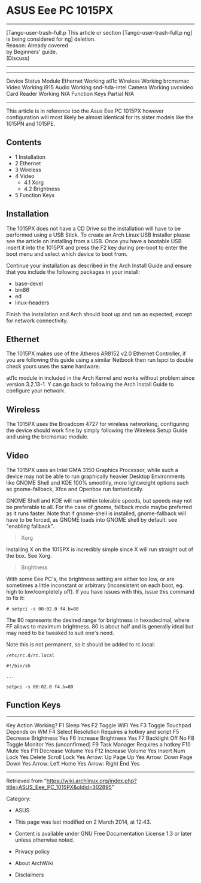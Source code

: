 ASUS Eee PC 1015PX
==================

  ------------------------ ------------------------ ------------------------
  [Tango-user-trash-full.p This article or section  [Tango-user-trash-full.p
  ng]                      is being considered for  ng]
                           deletion.                
                           Reason: Already covered  
                           by Beginners' guide.     
                           (Discuss)                
  ------------------------ ------------------------ ------------------------

  --------------- --------- ---------------
  Device          Status    Module
  Ethernet        Working   atl1c
  Wireless        Working   brcmsmac
  Video           Working   i915
  Audio           Working   snd-hda-intel
  Camera          Working   uvcvideo
  Card Reader     Working   N/A
  Function Keys   Partial   N/A
  --------------- --------- ---------------

This article is in reference too the Asus Eee PC 1015PX however
configuration will most likely be almost identical for its sister models
like the 1015PN and 1015PE.

Contents
--------

-   1 Installation
-   2 Ethernet
-   3 Wireless
-   4 Video
    -   4.1 Xorg
    -   4.2 Brightness
-   5 Function Keys

Installation
------------

The 1015PX does not have a CD Drive so the installation will have to be
performed using a USB Stick. To create an Arch Linux USB Installer
please see the article on installing from a USB. Once you have a
bootable USB insert it into the 1015PX and press the F2 key during
pre-boot to enter the boot menu and select which device to boot from.

Continue your installation as described in the Arch Install Guide and
ensure that you include the following packages in your install:

-   base-devel
-   bin86
-   ed
-   linux-headers

Finish the installation and Arch should boot up and run as expected,
except for network connectivity.

Ethernet
--------

The 1015PX makes use of the Atheros AR8152 v2.0 Ethernet Controller, if
you are following this guide using a similar Netbook then run lspci to
double check yours uses the same hardware.

atl1c module in included in the Arch Kernel and works without problem
since version 3.2.13-1. Y can go back to following the Arch Install
Guide to configure your network.

Wireless
--------

The 1015PX uses the Broadcom 4727 for wireless networking, configuring
the device should work fine by simply following the Wireless Setup Guide
and using the brcmsmac module.

Video
-----

The 1015PX uses an Intel GMA 3150 Graphics Processor, while such a
device may not be able to run graphically heavier Desktop Environments
like GNOME Shell and KDE 100% smoothly, more lightweight options such as
gnome-fallback, Xfce and Openbox run fantastically.

GNOME Shell and KDE will run within tolerable speeds, but speeds may not
be preferable to all. For the case of gnome, fallback mode maybe
preferred as it runs faster. Note that if gnome-shell is installed,
gnome-fallback will have to be forced, as GNOME loads into GNOME shell
by default: see "enabling fallback".

> Xorg

Installing X on the 1015PX is incredibly simple since X will run
straight out of the box. See Xorg.

> Brightness

With some Eee PC's, the brightness setting are either too low, or are
sometimes a little inconstant or arbitrary (inconsistent on each boot,
eg. high to low/completely off). If you have issues with this, issue
this command to fix it:

    # setpci -s 00:02.0 f4.b=80

The 80 represents the desired range for brightness in hexadecimal, where
FF allows to maximum brightness. 80 is about half and is generally ideal
but may need to be tweaked to suit one's need.

Note this is not permanent, so it should be added to rc.local:

    /etc/rc.d/rc.local

    #!/bin/sh

    ...

    setpci -s 00:02.0 f4.b=80

Function Keys
-------------

  -------------- --------------------- ------------------------------
  Key            Action                Working?
  F1             Sleep                 Yes
  F2             Toggle WiFi           Yes
  F3             Toggle Touchpad       Depends on WM
  F4             Select Resolution     Requires a hotkey and script
  F5             Decrease Brightness   Yes
  F6             Increase Brightness   Yes
  F7             Backlight Off         No
  F8             Toggle Monitor        Yes (unconfirmed)
  F9             Task Manager          Requires a hotkey
  F10            Mute                  Yes
  F11            Decrease Volume       Yes
  F12            Increase Volume       Yes
  Insert         Num Lock              Yes
  Delete         Scroll Lock           Yes
  Arrow: Up      Page Up               Yes
  Arrow: Down    Page Down             Yes
  Arrow: Left    Home                  Yes
  Arrow: Right   End                   Yes
  -------------- --------------------- ------------------------------

Retrieved from
"https://wiki.archlinux.org/index.php?title=ASUS_Eee_PC_1015PX&oldid=302895"

Category:

-   ASUS

-   This page was last modified on 2 March 2014, at 12:43.
-   Content is available under GNU Free Documentation License 1.3 or
    later unless otherwise noted.
-   Privacy policy
-   About ArchWiki
-   Disclaimers
